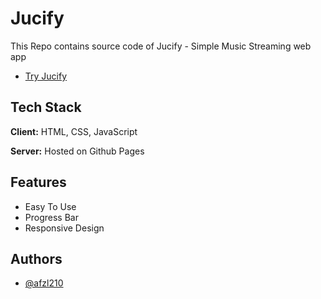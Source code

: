 
# Jucify

This Repo contains source code of Jucify - Simple Music Streaming web app
- [Try Jucify](https://afzl210.github.io/Jucify/)

## Tech Stack

**Client:** HTML, CSS, JavaScript

**Server:** Hosted on Github Pages

  
## Features

- Easy To Use
- Progress Bar
- Responsive Design

  
## Authors

- [@afzl210](https://github.com/AFZL210)

  

